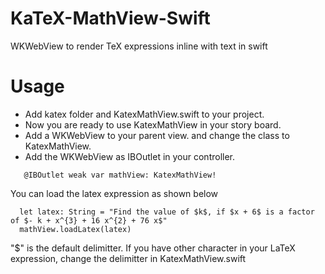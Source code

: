 # KaTeX-MathView-Swift
WKWebView to render TeX expressions inline with text in swift



# Usage
* Add katex folder and KatexMathView.swift to your project.
* Now you are ready to use KatexMathView in your story board.
* Add a WKWebView to your parent view. and change the class to KatexMathView.
* Add the WKWebView as IBOutlet in your controller. 

```
   @IBOutlet weak var mathView: KatexMathView!
```

You can load the latex expression as shown below
```
  let latex: String = "Find the value of $k$, if $x + 6$ is a factor of $- k + x^{3} + 16 x^{2} + 76 x$"
  mathView.loadLatex(latex)
```

"$" is the default delimitter. If you have other character in your LaTeX expression, change the delimitter in KatexMathView.swift

